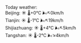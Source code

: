 Today weather:  
Beijing: ☀️ 🌡️+0°C 🌬️↖0km/h  
Tianjin: ☀️ 🌡️-1°C 🌬️↖19km/h  
Shijiazhuang: ☀️ 🌡️+4°C 🌬️↖5km/h  
Tangshan: ☀️ 🌡️-2°C 🌬️↘4km/h  

